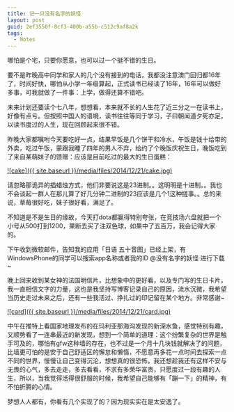 ```yaml
---
title: 记一只没有名字的妖怪
layout: post
guid: 2ef3550f-8cf3-400b-a55b-c512c9af8a2k
tags:
  - Notes
---
```


<!--
[![bridge to wonderland]({{ site.baseurl }}/media/files/2014/09/05/bridge-to-wonderland.jpg)](http://500px.com/photo/82158657)

[Lucian](http://lucianmarin.com/ "Lucian")
-->

哪怕是个宅，只要你愿意，也可以过一个挺不错的生日。

要不是昨晚高中同学和家人的几个没有接到的电话，我都没注意澳门回归都16年了，时间好快，哪怕从小学一年级算起，正式读书已经读了16年，16年可以做好多事，可我就做了一件事：上学，做得还算不错吧。

未来计划还要读个七八年，想想看，本来就不长的人生花了近三分之一在读书上，好像有点亏。但按照中国人的语境，读书往往等同于学习，子曰朝闻道夕死亦足，以读书度过的人生，现在回顾起来很不错。

昨晚大家都嘱咐今天要吃好一点，结果早饭是几个饼干和冷水，午饭是钱十给带的外卖，吃过午饭，蒙跟我睡了四年的男人不弃，给约了个晚饭庆祝生日，晚饭吃到了来自某萌妹子的馈赠：应该是目前吃过的最大的生日蛋糕：

[![cake]({{ site.baseurl }}/media/files/2014/12/21/cake.jpg)](https://500px.com/photo/93199999/cake-by-keai-sing)

请忽略那诡异的插蜡烛方式，他们非要说这是23进制。。这明明是十进制。。我也不会谈起一群人在那儿算了好几分钟二进制的23应该是几个1这种搓事。。总的来说，草莓很好吃，妹子很好看，满足了。

不知道是不是生日的缘故，今天打dota都赢得特别夸张，在竞技场六盘就把一个小号从500打到1200，果断去买了注双色球，如果中了五百万，我会记得大家的。

下午收到微软邮件，告知我的应用「日语 五十音图」已经上架，有WindowsPhone的同学可以搜索app名称或者我的ID @没有名字的妖怪 进行下载~

晚上回来收到某女神的法国明信片，比想象中的更好看，以及专门写的生日卡片，我一直相信文字的力量，这也是我坚持写博客记录自己的原因，流水沉微，我希望当历史走过未来之后，还有一些我活过、挣扎过的印记留在某个地方。非常感谢~

[![card]({{ site.baseurl }}/media/files/2014/12/21/card.jpg)](https://500px.com/photo/93200001/card-by-keai-sing)

中午在推特上看国家地理发布的在玛利亚那海沟发现的新深水鱼，感觉特别有趣，又顺势看了一连串最近的新发现，想到一个简单的道理：这个纷繁复杂的世界是触手可及的，哪怕有gfw这种墙的存在，也不过是一个月十几块钱就解决了的问题，比墙更可怕的是安于自己舒适区的懈怠和懒惰，不愿意再多花一点时间去探索一点不同的世界，慢慢让自己变得沉沦，想想真的很恐怖，我还想趁我还有这样不安与无畏的心气，多去走走，多去看看，不求有多荣华富贵，只愿度过一段有趣的人生，所以，当我觉得活得很舒服的时候，我希望自己能够有「蹦一下」的精神，有不怕折腾的心情。

梦想人人都有，你看有几个实现了的？因为现实实在是太安逸了。